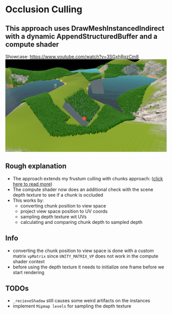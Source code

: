# Occlusion Culling
## This approach uses DrawMeshInstancedIndirect with a dynamic AppendStructuredBuffer and a compute shader

Showcase: https://www.youtube.com/watch?v=3SGxhRqzCm8
![Alt text](../Screenshots/Occlusion_culling.png?raw=true "Frustum culling example")


## Rough explanation
- The approach extends my frustum culling with chunks approach: ([click here to read more](https://github.com/MangoButtermilch/Unity-Grass-Instancer/tree/main/3.%20Frustum%20Culling%20%2B%20Chunking))
- The compute shader now does an additional check with the scene depth texture to see if a chunk is occluded
- This works by:
    - converting chunk position to view space
    - project view space position to UV coords
    - sampling depth texture wit UVs
    - calculating and comparing chunk depth to sampled depth

## Info
- converting the chunk position to view space is done with a custom matrix `vpMatrix` since `UNITY_MATRIX_VP` does not work in the compute shader context
- before using the depth texture it needs to initialize one frame before we start rendering


## TODOs
- `_recieveShadow` still causes some weird artifacts on the instances
- implement `Mipmap levels` for sampling the depth texture
